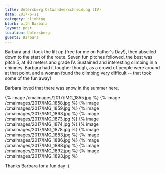 ```yaml
---
title: Untersberg Ostwandverschneidung (IV)
date: 2017-6-11
category: climbing
blurb: with Barbara
layout: post
location: Untersberg
guests: Barbara
---
```


Barbara and I took the lift up (free for me on Father's Day!), then abseiled
down to the start of the route. Seven fun pitches followed, the best
was pitch 5, at 40 meters and grade IV. Sustained and interesting
climbing in a chimney. Barbara had it tougher though, as a crowd of
people were around at that point, and a woman found the climbing
very difficult -- that took some of the fun away!

Barbara loved that there was snow in the summer here.

{% image /cmaimages/2017/IMG_1855.jpg %}
{% image /cmaimages/2017/IMG_1858.jpg %}
{% image /cmaimages/2017/IMG_1859.jpg %}
{% image /cmaimages/2017/IMG_1863.jpg %}
{% image /cmaimages/2017/IMG_1873.jpg %}
{% image /cmaimages/2017/IMG_1874.jpg %}
{% image /cmaimages/2017/IMG_1878.jpg %}
{% image /cmaimages/2017/IMG_1883.jpg %}
{% image /cmaimages/2017/IMG_1886.jpg %}
{% image /cmaimages/2017/IMG_1888.jpg %}
{% image /cmaimages/2017/IMG_1892.jpg %}
{% image /cmaimages/2017/IMG_1893.jpg %}

Thanks Barbara for a fun day :).
